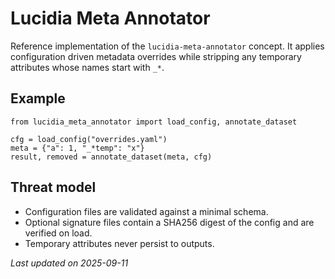 # Lucidia Meta Annotator

Reference implementation of the `lucidia-meta-annotator` concept.  It
applies configuration driven metadata overrides while stripping any
temporary attributes whose names start with `_*`.

## Example

```
from lucidia_meta_annotator import load_config, annotate_dataset

cfg = load_config("overrides.yaml")
meta = {"a": 1, "_*temp": "x"}
result, removed = annotate_dataset(meta, cfg)
```

## Threat model

* Configuration files are validated against a minimal schema.
* Optional signature files contain a SHA256 digest of the config and are
  verified on load.
* Temporary attributes never persist to outputs.

_Last updated on 2025-09-11_
